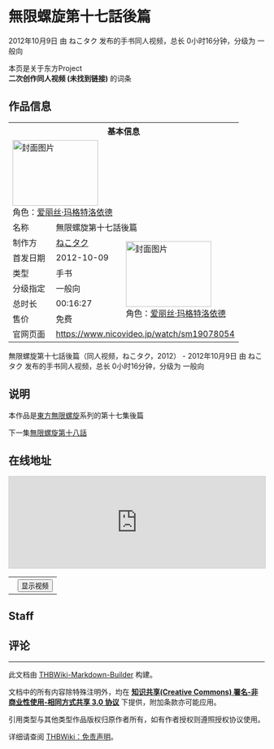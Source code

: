 # 無限螺旋第十七話後篇

<!-- source html: G:\repos\THBWiki-Markdown-Builder\THBWikiMarkdown\Temp\main\8\88\ns0%3A%E7%84%A1%E9%99%90%E8%9E%BA%E6%97%8B%E7%AC%AC%E5%8D%81%E4%B8%83%E8%A9%B1%E5%BE%8C%E7%AF%87.html -->

2012年10月9日 由 ねこタク  发布的手书同人视频，总长 0小时16分钟，分级为 一般向

本页是关于东方Project  
 **二次创作同人视频 (未找到链接)** 的词条

## 作品信息

<table><tbody><tr><th colspan="3">基本信息</th></tr><tr><td class="cover-artwork-mobile" colspan="2"><a href="./文件-無限螺旋第十七話後篇封面.jpg.md" class="image" title="封面图片"><img alt="封面图片" src="https://upload.thwiki.cc/thumb/f/f6/%E7%84%A1%E9%99%90%E8%9E%BA%E6%97%8B%E7%AC%AC%E5%8D%81%E4%B8%83%E8%A9%B1%E5%BE%8C%E7%AF%87%E5%B0%81%E9%9D%A2.jpg/168px-%E7%84%A1%E9%99%90%E8%9E%BA%E6%97%8B%E7%AC%AC%E5%8D%81%E4%B8%83%E8%A9%B1%E5%BE%8C%E7%AF%87%E5%B0%81%E9%9D%A2.jpg" decoding="async" loading="lazy" width="168" height="129" srcset="https://upload.thwiki.cc/thumb/f/f6/%E7%84%A1%E9%99%90%E8%9E%BA%E6%97%8B%E7%AC%AC%E5%8D%81%E4%B8%83%E8%A9%B1%E5%BE%8C%E7%AF%87%E5%B0%81%E9%9D%A2.jpg/252px-%E7%84%A1%E9%99%90%E8%9E%BA%E6%97%8B%E7%AC%AC%E5%8D%81%E4%B8%83%E8%A9%B1%E5%BE%8C%E7%AF%87%E5%B0%81%E9%9D%A2.jpg 1.5x, https://upload.thwiki.cc/thumb/f/f6/%E7%84%A1%E9%99%90%E8%9E%BA%E6%97%8B%E7%AC%AC%E5%8D%81%E4%B8%83%E8%A9%B1%E5%BE%8C%E7%AF%87%E5%B0%81%E9%9D%A2.jpg/336px-%E7%84%A1%E9%99%90%E8%9E%BA%E6%97%8B%E7%AC%AC%E5%8D%81%E4%B8%83%E8%A9%B1%E5%BE%8C%E7%AF%87%E5%B0%81%E9%9D%A2.jpg 2x" data-file-width="936" data-file-height="720"></a><div class="cover-char">角色：<a href="./爱丽丝·玛格特洛依德.md" title="爱丽丝·玛格特洛依德">爱丽丝·玛格特洛依德</a></div></td>
</tr><tr><td class="label">名称</td><td colspan="2"> 無限螺旋第十七話後篇 </td></tr><tr><td class="label">制作方</td><td><a href="/index.php?title=%E3%81%AD%E3%81%93%E3%82%BF%E3%82%AF&amp;action=edit&amp;redlink=1" class="new" title="ねこタク（页面不存在）">ねこタク</a></td><td class="cover-artwork" rowspan="6" style="min-width:168px;"><a href="./文件-無限螺旋第十七話後篇封面.jpg.md" class="image" title="封面图片"><img alt="封面图片" src="https://upload.thwiki.cc/thumb/f/f6/%E7%84%A1%E9%99%90%E8%9E%BA%E6%97%8B%E7%AC%AC%E5%8D%81%E4%B8%83%E8%A9%B1%E5%BE%8C%E7%AF%87%E5%B0%81%E9%9D%A2.jpg/168px-%E7%84%A1%E9%99%90%E8%9E%BA%E6%97%8B%E7%AC%AC%E5%8D%81%E4%B8%83%E8%A9%B1%E5%BE%8C%E7%AF%87%E5%B0%81%E9%9D%A2.jpg" decoding="async" loading="lazy" width="168" height="129" srcset="https://upload.thwiki.cc/thumb/f/f6/%E7%84%A1%E9%99%90%E8%9E%BA%E6%97%8B%E7%AC%AC%E5%8D%81%E4%B8%83%E8%A9%B1%E5%BE%8C%E7%AF%87%E5%B0%81%E9%9D%A2.jpg/252px-%E7%84%A1%E9%99%90%E8%9E%BA%E6%97%8B%E7%AC%AC%E5%8D%81%E4%B8%83%E8%A9%B1%E5%BE%8C%E7%AF%87%E5%B0%81%E9%9D%A2.jpg 1.5x, https://upload.thwiki.cc/thumb/f/f6/%E7%84%A1%E9%99%90%E8%9E%BA%E6%97%8B%E7%AC%AC%E5%8D%81%E4%B8%83%E8%A9%B1%E5%BE%8C%E7%AF%87%E5%B0%81%E9%9D%A2.jpg/336px-%E7%84%A1%E9%99%90%E8%9E%BA%E6%97%8B%E7%AC%AC%E5%8D%81%E4%B8%83%E8%A9%B1%E5%BE%8C%E7%AF%87%E5%B0%81%E9%9D%A2.jpg 2x" data-file-width="936" data-file-height="720"></a><div class="cover-char">角色：<a href="./爱丽丝·玛格特洛依德.md" title="爱丽丝·玛格特洛依德">爱丽丝·玛格特洛依德</a></div></td>
</tr><tr><td class="label">首发日期</td><td>2012-10-09</td></tr><tr><td class="label">类型</td><td>手书</td></tr><tr><td class="label">分级指定</td><td>一般向</td></tr><tr><td class="label">总时长</td><td>00:16:27</td></tr><tr><td class="label">售价</td><td>免费</td></tr>
<tr><td class="label">官网页面</td><td colspan="2"><a rel="nofollow" class="external free" href="https://www.nicovideo.jp/watch/sm19078054">https://www.nicovideo.jp/watch/sm19078054</a></td></tr></tbody></table>

無限螺旋第十七話後篇（同人视频，ねこタク，2012） - 2012年10月9日 由 ねこタク  发布的手书同人视频，总长 0小时16分钟，分级为 一般向

## 说明
  
本作品是[東方無限螺旋](./東方無限螺旋.md)系列的第十七集後篇  

下一集[無限螺旋第十八話](./無限螺旋第十八話.md)
  


## 在线地址
  
<iframe width="100%" height="180" src="https://ext.nicovideo.jp/thumb/sm19078054" scrolling="no" style="border:solid 1px #CCC;" frameborder="0"><a href="http://www.nicovideo.jp/watch/sm19078054">,</a></iframe>



  

<table>
<tr><th style="text-align: center;"><a class="bilibili-title external text" target="_blank" rel="nofollow" style="margin: 0 0.4em 0 0.2em;"></a><input type="button" class="bilibili-toggle" value="显示视频" style="float: right;"></th></tr>
<tr class="bilibili-video" style="display: none;"><td></td></tr>
</table>






## Staff

## 评论




---

此文档由 [THBWiki-Markdown-Builder](https://github.com/Delsin-Yu/THBWiki-Markdown-Builder) 构建。

文档中的所有内容除特殊注明外，均在 [**知识共享(Creative Commons) 署名-非商业性使用-相同方式共享 3.0 协议**](https://creativecommons.org/licenses/by-sa/3.0/deed.zh-hans) 下提供，附加条款亦可能应用。

引用类型与其他类型作品版权归原作者所有，如有作者授权则遵照授权协议使用。

详细请查阅 [THBWiki：免责声明](https://thbwiki.cc/THBWiki:%E5%85%8D%E8%B4%A3%E5%A3%B0%E6%98%8E)。

